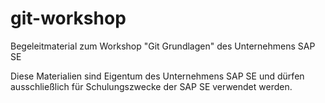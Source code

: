 # git-workshop
Begeleitmaterial zum Workshop "Git Grundlagen" des Unternehmens SAP SE

Diese Materialien sind Eigentum des Unternehmens SAP SE und dürfen ausschließlich für Schulungszwecke der SAP SE verwendet werden.
